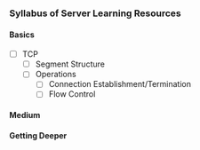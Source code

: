 ### Syllabus of Server Learning Resources

#### Basics

- [ ] TCP
  - [ ] Segment Structure
  - [ ] Operations
    - [ ] Connection Establishment/Termination
    - [ ] Flow Control

#### Medium

#### Getting Deeper

